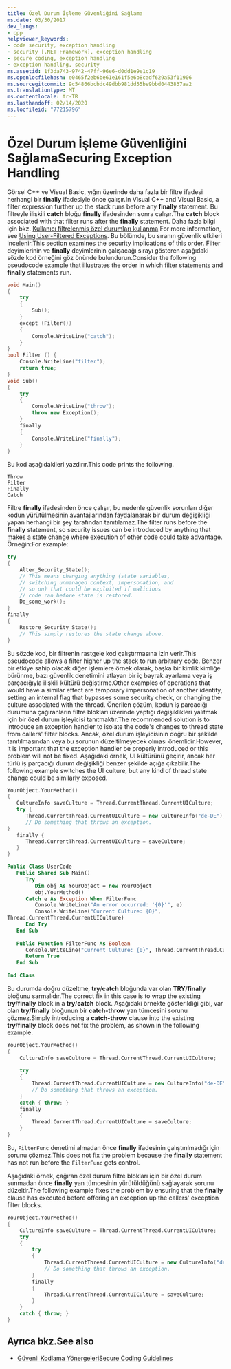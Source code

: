 ```yaml
---
title: Özel Durum İşleme Güvenliğini Sağlama
ms.date: 03/30/2017
dev_langs:
- cpp
helpviewer_keywords:
- code security, exception handling
- security [.NET Framework], exception handling
- secure coding, exception handling
- exception handling, security
ms.assetid: 1f3da743-9742-47ff-96e6-d0dd1e9e1c19
ms.openlocfilehash: e0465f2eb6be61e161f5e6b8cadf629a53f11906
ms.sourcegitcommit: 9c54866bcbdc49dbb981dd55be9bbd0443837aa2
ms.translationtype: MT
ms.contentlocale: tr-TR
ms.lasthandoff: 02/14/2020
ms.locfileid: "77215796"
---
```

# <a name="securing-exception-handling"></a><span data-ttu-id="920fe-102">Özel Durum İşleme Güvenliğini Sağlama</span><span class="sxs-lookup"><span data-stu-id="920fe-102">Securing Exception Handling</span></span>
<span data-ttu-id="920fe-103">Görsel C++ ve Visual Basic, yığın üzerinde daha fazla bir filtre ifadesi herhangi bir **finally** ifadesiyle önce çalışır.</span><span class="sxs-lookup"><span data-stu-id="920fe-103">In Visual C++ and Visual Basic, a filter expression further up the stack runs before any **finally** statement.</span></span> <span data-ttu-id="920fe-104">Bu filtreyle ilişkili **catch** bloğu **finally** ifadesinden sonra çalışır.</span><span class="sxs-lookup"><span data-stu-id="920fe-104">The **catch** block associated with that filter runs after the **finally** statement.</span></span> <span data-ttu-id="920fe-105">Daha fazla bilgi için bkz. [Kullanıcı filtrelenmiş özel durumları kullanma](../../standard/exceptions/using-user-filtered-exception-handlers.md).</span><span class="sxs-lookup"><span data-stu-id="920fe-105">For more information, see [Using User-Filtered Exceptions](../../standard/exceptions/using-user-filtered-exception-handlers.md).</span></span> <span data-ttu-id="920fe-106">Bu bölümde, bu sıranın güvenlik etkileri incelenir.</span><span class="sxs-lookup"><span data-stu-id="920fe-106">This section examines the security implications of this order.</span></span> <span data-ttu-id="920fe-107">Filter deyimlerinin ve **finally** deyimlerinin çalışacağı sırayı gösteren aşağıdaki sözde kod örneğini göz önünde bulundurun.</span><span class="sxs-lookup"><span data-stu-id="920fe-107">Consider the following pseudocode example that illustrates the order in which filter statements and **finally** statements run.</span></span>  
  
```cpp  
void Main()   
{  
    try   
    {  
        Sub();  
    }   
    except (Filter())   
    {  
        Console.WriteLine("catch");  
    }  
}  
bool Filter () {  
    Console.WriteLine("filter");  
    return true;  
}  
void Sub()   
{  
    try   
    {  
        Console.WriteLine("throw");  
        throw new Exception();  
    }   
    finally   
    {  
        Console.WriteLine("finally");  
    }  
}                        
```  
  
 <span data-ttu-id="920fe-108">Bu kod aşağıdakileri yazdırır.</span><span class="sxs-lookup"><span data-stu-id="920fe-108">This code prints the following.</span></span>  
  
```output
Throw  
Filter  
Finally  
Catch  
```  
  
 <span data-ttu-id="920fe-109">Filtre **finally** ifadesinden önce çalışır, bu nedenle güvenlik sorunları diğer kodun yürütülmesinin avantajlarından faydalanarak bir durum değişikliği yapan herhangi bir şey tarafından tanıtılamaz.</span><span class="sxs-lookup"><span data-stu-id="920fe-109">The filter runs before the **finally** statement, so security issues can be introduced by anything that makes a state change where execution of other code could take advantage.</span></span> <span data-ttu-id="920fe-110">Örneğin:</span><span class="sxs-lookup"><span data-stu-id="920fe-110">For example:</span></span>  
  
```cpp  
try   
{  
    Alter_Security_State();  
    // This means changing anything (state variables,  
    // switching unmanaged context, impersonation, and   
    // so on) that could be exploited if malicious   
    // code ran before state is restored.  
    Do_some_work();  
}   
finally   
{  
    Restore_Security_State();  
    // This simply restores the state change above.  
}  
```  
  
 <span data-ttu-id="920fe-111">Bu sözde kod, bir filtrenin rastgele kod çalıştırmasına izin verir.</span><span class="sxs-lookup"><span data-stu-id="920fe-111">This pseudocode allows a filter higher up the stack to run arbitrary code.</span></span> <span data-ttu-id="920fe-112">Benzer bir etkiye sahip olacak diğer işlemlere örnek olarak, başka bir kimlik kimliğe bürünme, bazı güvenlik denetimini atlayan bir iç bayrak ayarlama veya iş parçacığıyla ilişkili kültürü değiştirme.</span><span class="sxs-lookup"><span data-stu-id="920fe-112">Other examples of operations that would have a similar effect are temporary impersonation of another identity, setting an internal flag that bypasses some security check, or changing the culture associated with the thread.</span></span> <span data-ttu-id="920fe-113">Önerilen çözüm, kodun iş parçacığı durumuna çağıranların filtre blokları üzerinde yaptığı değişiklikleri yalıtmak için bir özel durum işleyicisi tanıtmaktır.</span><span class="sxs-lookup"><span data-stu-id="920fe-113">The recommended solution is to introduce an exception handler to isolate the code's changes to thread state from callers' filter blocks.</span></span> <span data-ttu-id="920fe-114">Ancak, özel durum işleyicisinin doğru bir şekilde tanıtılmasından veya bu sorunun düzeltilmeyecek olması önemlidir.</span><span class="sxs-lookup"><span data-stu-id="920fe-114">However, it is important that the exception handler be properly introduced or this problem will not be fixed.</span></span> <span data-ttu-id="920fe-115">Aşağıdaki örnek, UI kültürünü geçirir, ancak her türlü iş parçacığı durum değişikliği benzer şekilde açığa çıkabilir.</span><span class="sxs-lookup"><span data-stu-id="920fe-115">The following example switches the UI culture, but any kind of thread state change could be similarly exposed.</span></span>  
  
```cpp  
YourObject.YourMethod()  
{  
   CultureInfo saveCulture = Thread.CurrentThread.CurrentUICulture;  
   try {  
      Thread.CurrentThread.CurrentUICulture = new CultureInfo("de-DE");  
      // Do something that throws an exception.  
}  
   finally {  
      Thread.CurrentThread.CurrentUICulture = saveCulture;  
   }  
}  
```  
  
```vb  
Public Class UserCode  
   Public Shared Sub Main()  
      Try  
         Dim obj As YourObject = new YourObject  
         obj.YourMethod()  
      Catch e As Exception When FilterFunc  
         Console.WriteLine("An error occurred: '{0}'", e)  
         Console.WriteLine("Current Culture: {0}",   
Thread.CurrentThread.CurrentUICulture)  
      End Try  
   End Sub  
  
   Public Function FilterFunc As Boolean  
      Console.WriteLine("Current Culture: {0}", Thread.CurrentThread.CurrentUICulture)  
      Return True  
   End Sub  
  
End Class  
```  
  
 <span data-ttu-id="920fe-116">Bu durumda doğru düzeltme, **try**/**catch** bloğunda var olan **TRY**/**finally** bloğunu sarmalıdır.</span><span class="sxs-lookup"><span data-stu-id="920fe-116">The correct fix in this case is to wrap the existing **try**/**finally** block in a **try**/**catch** block.</span></span> <span data-ttu-id="920fe-117">Aşağıdaki örnekte gösterildiği gibi, var olan **try**/**finally** bloğunun bir **catch-throw** yan tümcesini sorunu çözmez.</span><span class="sxs-lookup"><span data-stu-id="920fe-117">Simply introducing a **catch-throw** clause into the existing **try**/**finally** block does not fix the problem, as shown in the following example.</span></span>  
  
```cpp  
YourObject.YourMethod()  
{  
    CultureInfo saveCulture = Thread.CurrentThread.CurrentUICulture;  
  
    try   
    {  
        Thread.CurrentThread.CurrentUICulture = new CultureInfo("de-DE");  
        // Do something that throws an exception.  
    }  
    catch { throw; }  
    finally   
    {  
        Thread.CurrentThread.CurrentUICulture = saveCulture;  
    }  
}  
```  
  
 <span data-ttu-id="920fe-118">Bu, `FilterFunc` denetimi almadan önce **finally** ifadesinin çalıştırılmadığı için sorunu çözmez.</span><span class="sxs-lookup"><span data-stu-id="920fe-118">This does not fix the problem because the **finally** statement has not run before the `FilterFunc` gets control.</span></span>  
  
 <span data-ttu-id="920fe-119">Aşağıdaki örnek, çağıran özel durum filtre blokları için bir özel durum sunmadan önce **finally** yan tümcesinin yürütüldüğünü sağlayarak sorunu düzeltir.</span><span class="sxs-lookup"><span data-stu-id="920fe-119">The following example fixes the problem by ensuring that the **finally** clause has executed before offering an exception up the callers' exception filter blocks.</span></span>  
  
```cpp  
YourObject.YourMethod()  
{  
    CultureInfo saveCulture = Thread.CurrentThread.CurrentUICulture;  
    try    
    {  
        try   
        {  
            Thread.CurrentThread.CurrentUICulture = new CultureInfo("de-DE");  
            // Do something that throws an exception.  
        }  
        finally   
        {  
            Thread.CurrentThread.CurrentUICulture = saveCulture;  
        }  
    }  
    catch { throw; }  
}  
```  
  
## <a name="see-also"></a><span data-ttu-id="920fe-120">Ayrıca bkz.</span><span class="sxs-lookup"><span data-stu-id="920fe-120">See also</span></span>

- [<span data-ttu-id="920fe-121">Güvenli Kodlama Yönergeleri</span><span class="sxs-lookup"><span data-stu-id="920fe-121">Secure Coding Guidelines</span></span>](../../standard/security/secure-coding-guidelines.md)
